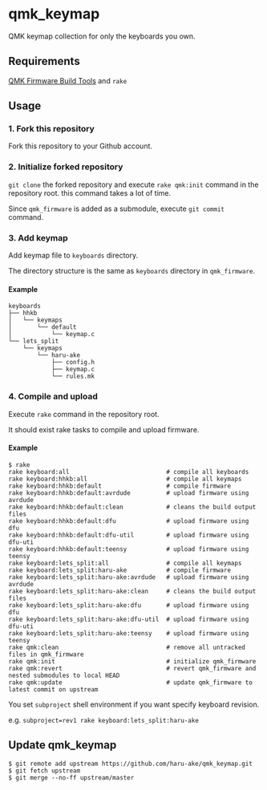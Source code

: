 # qmk_keymap

QMK keymap collection for only the keyboards you own.


## Requirements

[QMK Firmware Build Tools](https://docs.qmk.fm/#/getting_started_build_tools) and `rake`


## Usage
### 1. Fork this repository

Fork this repository to your Github account.


### 2. Initialize forked repository

`git clone` the forked repository and execute `rake qmk:init` command in the repository root. this command takes a lot of time.

Since `qmk_firmware` is added as a submodule, execute `git commit` command.


### 3. Add keymap

Add keymap file to `keyboards` directory.

The directory structure is the same as `keyboards` directory in `qmk_firmware`.

#### Example

```
keyboards
├── hhkb
│   └── keymaps
│       └── default
│           └── keymap.c
└── lets_split
    └── keymaps
        └── haru-ake
            ├── config.h
            ├── keymap.c
            └── rules.mk
```


### 4. Compile and upload

Execute `rake` command in the repository root.

It should exist rake tasks to compile and upload firmware.

#### Example

```
$ rake
rake keyboard:all                           # compile all keyboards
rake keyboard:hhkb:all                      # compile all keymaps
rake keyboard:hhkb:default                  # compile firmware
rake keyboard:hhkb:default:avrdude          # upload firmware using avrdude
rake keyboard:hhkb:default:clean            # cleans the build output files
rake keyboard:hhkb:default:dfu              # upload firmware using dfu
rake keyboard:hhkb:default:dfu-util         # upload firmware using dfu-uti
rake keyboard:hhkb:default:teensy           # upload firmware using teensy
rake keyboard:lets_split:all                # compile all keymaps
rake keyboard:lets_split:haru-ake           # compile firmware
rake keyboard:lets_split:haru-ake:avrdude   # upload firmware using avrdude
rake keyboard:lets_split:haru-ake:clean     # cleans the build output files
rake keyboard:lets_split:haru-ake:dfu       # upload firmware using dfu
rake keyboard:lets_split:haru-ake:dfu-util  # upload firmware using dfu-uti
rake keyboard:lets_split:haru-ake:teensy    # upload firmware using teensy
rake qmk:clean                              # remove all untracked files in qmk_firmware
rake qmk:init                               # initialize qmk_firmware
rake qmk:revert                             # revert qmk_firmware and nested submodules to local HEAD
rake qmk:update                             # update qmk_firmware to latest commit on upstream
```

You set `subproject` shell environment if you want specify keyboard revision.

e.g. `subproject=rev1 rake keyboard:lets_split:haru-ake`


## Update qmk_keymap

```
$ git remote add upstream https://github.com/haru-ake/qmk_keymap.git
$ git fetch upstream
$ git merge --no-ff upstream/master
```

